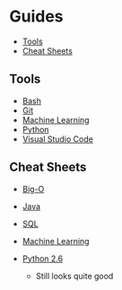# Guides

<!-- TOC depthFrom:2 -->

- [Tools](#tools)
- [Cheat Sheets](#cheat-sheets)

<!-- /TOC -->

## Tools

- [Bash](bash.md)
- [Git](git.md)
- [Machine Learning](machine-learning.md)
- [Python](python.md)
- [Visual Studio Code](vs-code.md)

## Cheat Sheets

- [Big-O](http://bigocheatsheet.com/)
- [Java](http://www.digilife.be/quickreferences/QRC/JAVA%20Programming%20Guide%20-%20Quick%20Reference.pdf)
- [SQL](http://www.cheat-sheets.org/sites/sql.su/)
- [Machine Learning](http://www.datascienceassn.org/sites/default/files/Machine%20Learning%20Cheat%20Sheet%202015.pdf)

- [Python 2.6](http://rgruet.free.fr/PQR26/PQR2.6.html)
    - Still looks quite good
